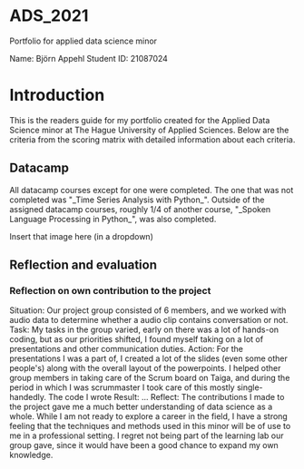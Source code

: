 # ADS_2021
Portfolio for applied data science minor

Name: Björn Appehl
Student ID: 21087024

<h1> Introduction </h1>
This is the readers guide for my portfolio created for the Applied Data Science minor at The Hague University of Applied Sciences.
Below are the criteria from the scoring matrix with detailed information about each criteria.

<h2> Datacamp </h2>
All datacamp courses except for one were completed. The one that was not completed was "_Time Series Analysis with Python_".
Outside of the assigned datacamp courses, roughly 1/4 of another course, "_Spoken Language Processing in Python_", was also completed.

Insert that image here (in a dropdown)

<h2> Reflection and evaluation </h2>
<h3> Reflection on own contribution to the project </h3>
Situation: Our project group consisted of 6 members, and we worked with audio data to determine whether a audio clip contains conversation or not.
Task: My tasks in the group varied, early on there was a lot of hands-on coding, but as our priorities shifted, I found myself taking on a lot of presentations and other communication duties. 
Action: For the presentations I was a part of, I created a lot of the slides (even some other people's) along with the overall layout of the powerpoints. I helped other group members in taking care of the Scrum board on Taiga, and during the period in which I was scrummaster I took care of this mostly single-handedly. The code I wrote 
Result: ...
Reflect: The contributions I made to the project gave me a much better understanding of data science as a whole. While I am not ready to explore a career in the field, I have a strong feeling that the techniques and methods used in this minor will be of use to me in a professional setting. I regret not being part of the learning lab our group gave, since it would have been a good chance to expand my own knowledge.


